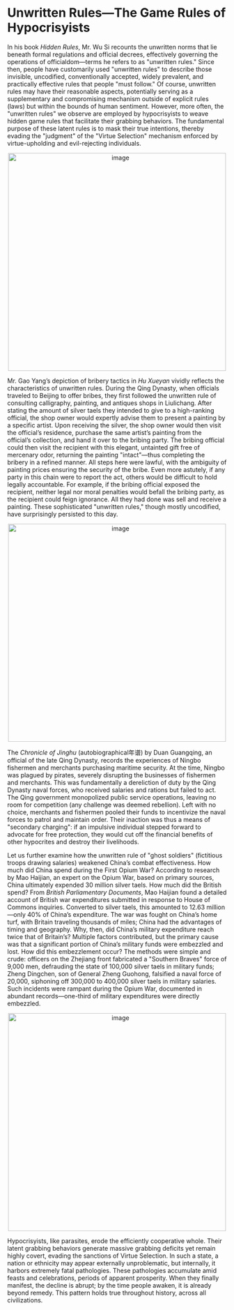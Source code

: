 # Unwritten Rules—The Game Rules of Hypocrisyists  
In his book *Hidden Rules*, Mr. Wu Si recounts the unwritten norms that lie beneath formal regulations and official decrees, effectively governing the operations of officialdom—terms he refers to as "unwritten rules." Since then, people have customarily used "unwritten rules" to describe those invisible, uncodified, conventionally accepted, widely prevalent, and practically effective rules that people "must follow." Of course, unwritten rules may have their reasonable aspects, potentially serving as a supplementary and compromising mechanism outside of explicit rules (laws) but within the bounds of human sentiment. However, more often, the "unwritten rules" we observe are employed by hypocrisyists to weave hidden game rules that facilitate their grabbing behaviors. The fundamental purpose of these latent rules is to mask their true intentions, thereby evading the "judgment" of the "Virtue Selection" mechanism enforced by virtue-upholding and evil-rejecting individuals.  

<p align="center"><img width="500" alt="image" src="https://github.com/user-attachments/assets/7a702735-b219-4c7f-8eff-37006fd3709b" />  
</p>  

Mr. Gao Yang’s depiction of bribery tactics in *Hu Xueyan* vividly reflects the characteristics of unwritten rules. During the Qing Dynasty, when officials traveled to Beijing to offer bribes, they first followed the unwritten rule of consulting calligraphy, painting, and antiques shops in Liulichang. After stating the amount of silver taels they intended to give to a high-ranking official, the shop owner would expertly advise them to present a painting by a specific artist. Upon receiving the silver, the shop owner would then visit the official’s residence, purchase the same artist’s painting from the official’s collection, and hand it over to the bribing party. The bribing official could then visit the recipient with this elegant, untainted gift free of mercenary odor, returning the painting "intact"—thus completing the bribery in a refined manner. All steps here were lawful, with the ambiguity of painting prices ensuring the security of the bribe. Even more astutely, if any party in this chain were to report the act, others would be difficult to hold legally accountable. For example, if the bribing official exposed the recipient, neither legal nor moral penalties would befall the bribing party, as the recipient could feign ignorance. All they had done was sell and receive a painting. These sophisticated "unwritten rules," though mostly uncodified, have surprisingly persisted to this day.  

<p align="center"><img width="500" alt="image" src="https://github.com/user-attachments/assets/ec9e4d53-f53c-438a-bab1-c3e6b063d429" />  
</p>  

The *Chronicle of Jinghu* (autobiographical年谱) by Duan Guangqing, an official of the late Qing Dynasty, records the experiences of Ningbo fishermen and merchants purchasing maritime security. At the time, Ningbo was plagued by pirates, severely disrupting the businesses of fishermen and merchants. This was fundamentally a dereliction of duty by the Qing Dynasty naval forces, who received salaries and rations but failed to act. The Qing government monopolized public service operations, leaving no room for competition (any challenge was deemed rebellion). Left with no choice, merchants and fishermen pooled their funds to incentivize the naval forces to patrol and maintain order. Their inaction was thus a means of "secondary charging": if an impulsive individual stepped forward to advocate for free protection, they would cut off the financial benefits of other hypocrites and destroy their livelihoods.  

Let us further examine how the unwritten rule of "ghost soldiers" (fictitious troops drawing salaries) weakened China’s combat effectiveness. How much did China spend during the First Opium War? According to research by Mao Haijian, an expert on the Opium War, based on primary sources, China ultimately expended 30 million silver taels. How much did the British spend? From *British Parliamentary Documents*, Mao Haijian found a detailed account of British war expenditures submitted in response to House of Commons inquiries. Converted to silver taels, this amounted to 12.63 million—only 40% of China’s expenditure. The war was fought on China’s home turf, with Britain traveling thousands of miles; China had the advantages of timing and geography. Why, then, did China’s military expenditure reach twice that of Britain’s? Multiple factors contributed, but the primary cause was that a significant portion of China’s military funds were embezzled and lost. How did this embezzlement occur? The methods were simple and crude: officers on the Zhejiang front fabricated a "Southern Braves" force of 9,000 men, defrauding the state of 100,000 silver taels in military funds; Zheng Dingchen, son of General Zheng Guohong, falsified a naval force of 20,000, siphoning off 300,000 to 400,000 silver taels in military salaries. Such incidents were rampant during the Opium War, documented in abundant records—one-third of military expenditures were directly embezzled.  

<p align="center"><img width="500" alt="image" src="https://github.com/user-attachments/assets/d21422c0-8bb3-4439-b450-859515b126bf" />  
</p>  

Hypocrisyists, like parasites, erode the efficiently cooperative whole. Their latent grabbing behaviors generate massive grabbing deficits yet remain highly covert, evading the sanctions of Virtue Selection. In such a state, a nation or ethnicity may appear externally unproblematic, but internally, it harbors extremely fatal pathologies. These pathologies accumulate amid feasts and celebrations, periods of apparent prosperity. When they finally manifest, the decline is abrupt; by the time people awaken, it is already beyond remedy. This pattern holds true throughout history, across all civilizations.